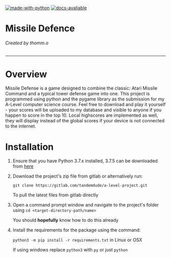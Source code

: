 [![made-with-python](https://img.shields.io/badge/Made%20with-Python-1f425f.svg)](https://www.python.org/)  [![docs-avaliable](https://img.shields.io/badge/Docs-Available-green.svg)](https://tandemdude.gitlab.io/a-level-project/)


# Missile Defence
###### Created by thomm.o
---
# Overview
Missile Defense is a game designed to combine the classic: Atari Missile Command and a typical tower defense
game into one. This project is programmed using python and the pygame library as the submission for my
A-Level computer science course. Feel free to download and play it yourself - your scores will be uploaded
to my database and visible to anyone if you happen to score in the top 10. Local highscores are implemented
as well, they will display instead of the global scores if your device is not connected to the internet.

# Installation
1. Ensure that you have Python 3.7.x installed, 3.7.5 can be downloaded from [here](https://www.python.org/downloads/release/python-375/)
2. Download the project's zip file from gitlab or alternatively run:
    
    `git clone https://gitlab.com/tandemdude/a-level-project.git`

    To pull the latest files from gitlab directly

3. Open a command prompt window and navigate to the project's folder using `cd <target-directory-path/name>`
    
    You should **hopefully** know how to do this already

4. Install the requirements for the package using the command:

    `python3 -m pip install -r requirements.txt` in Linux or OSX

    If using windows replace `python3` with `py` or just `python`
